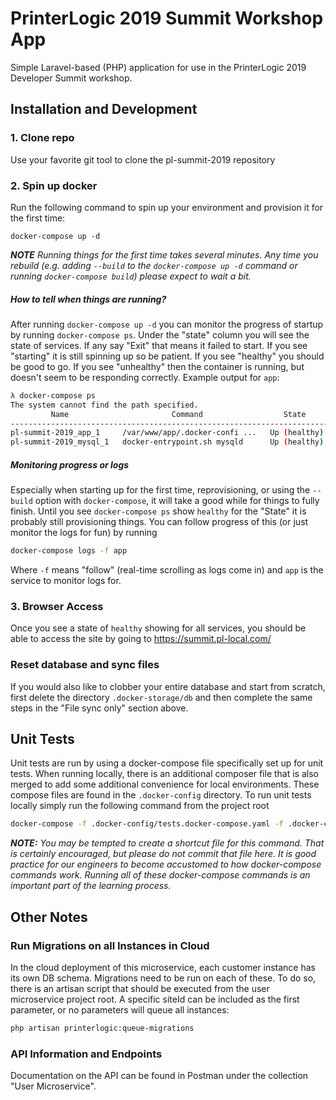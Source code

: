 # PrinterLogic 2019 Summit Workshop App

Simple Laravel-based (PHP) application for use in the PrinterLogic 2019 Developer Summit workshop.
## Installation and Development

### 1. Clone repo
Use your favorite git tool to clone the pl-summit-2019 repository

### 2. Spin up docker
Run the following command to spin up your environment and provision it for the first time:
```
docker-compose up -d
```
***NOTE** Running things for the first time takes several minutes.  Any time you rebuild
(e.g. adding `--build` to the `docker-compose up -d` command or running `docker-compose build`) please expect to wait
a bit.*

##### How to tell when things are running?
After running `docker-compose up -d` you can monitor the progress of startup by running `docker-compose ps`.  Under the
"state" column you will see the state of services.  If any say "Exit" that means it failed to start.  If you see
"starting" it is still spinning up so be patient.  If you see "healthy" you should be good to go.  If you see
"unhealthy" then the container is running, but doesn't seem to be responding correctly.
Example output for `app`:
```bash
λ docker-compose ps
The system cannot find the path specified.
         Name                       Command                  State                                  Ports
-------------------------------------------------------------------------------------------------------------------------------------
pl-summit-2019_app_1     /var/www/app/.docker-confi ...   Up (healthy)   0.0.0.0:443->443/tcp, 0.0.0.0:80->80/tcp, 9000/tcp, 9001/tcp
pl-summit-2019_mysql_1   docker-entrypoint.sh mysqld      Up (healthy)   0.0.0.0:13306->3306/tcp
```
##### Monitoring progress or logs
Especially when starting up for the first time, reprovisioning, or using the `--build` option with `docker-compose`,
it will take a good while for things to fully finish.  Until you see `docker-compose ps` show `healthy` for the "State"
it is probably still provisioning things.  You can follow progress of this (or just monitor the logs for fun) by
running
```bash
docker-compose logs -f app
```
Where `-f` means "follow" (real-time scrolling as logs come in) and `app` is the service to monitor logs for.

### 3. Browser Access
Once you see a state of `healthy` showing for all services, you should be able to access the site by
going to <https://summit.pl-local.com/>

### Reset database and sync files
If you would also like to clobber your entire database and start from scratch, first delete the directory
`.docker-storage/db` and then complete the same steps in the "File sync only" section above.

## Unit Tests
Unit tests are run by using a docker-compose file specifically set up for unit tests.  When running locally, there is
an additional composer file that is also merged to add some additional convenience for local environments.  These
compose files are found in the `.docker-config` directory.  To run unit tests locally simply run the following command
from the project root
```bash
docker-compose -f .docker-config/tests.docker-compose.yaml -f .docker-config/local.tests.docker-compose.yaml run users
```
***NOTE:** You may be tempted to create a shortcut file for this command.  That is certainly encouraged, but please
do not commit that file here.  It is good practice for our engineers to become accustomed to how docker-compose
commands work.  Running all of these docker-compose commands is an important part of the learning process.*

## Other Notes

### Run Migrations on all Instances in Cloud
In the cloud deployment of this microservice, each customer instance has its own DB schema. Migrations need to be run
on each of these. To do so, there is an artisan script that should be executed from the user microservice project root. 
A specific siteId can be included as the first parameter, or no parameters will queue all instances:

```bash
php artisan printerlogic:queue-migrations
```

### API Information and Endpoints
Documentation on the API can be found in Postman under the collection "User Microservice".  
